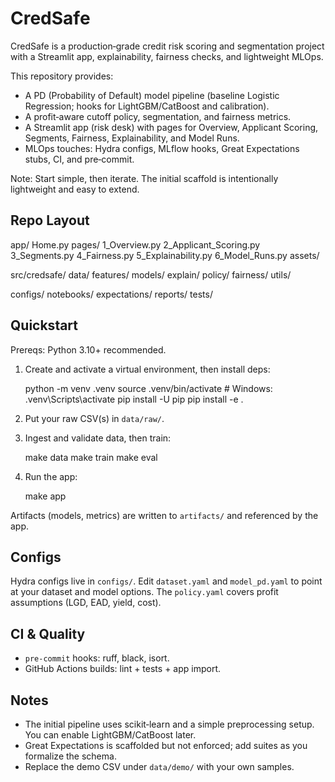 # CredSafe

CredSafe is a production‑grade credit risk scoring and segmentation project with a Streamlit app, explainability, fairness checks, and lightweight MLOps.

This repository provides:
- A PD (Probability of Default) model pipeline (baseline Logistic Regression; hooks for LightGBM/CatBoost and calibration).
- A profit‑aware cutoff policy, segmentation, and fairness metrics.
- A Streamlit app (risk desk) with pages for Overview, Applicant Scoring, Segments, Fairness, Explainability, and Model Runs.
- MLOps touches: Hydra configs, MLflow hooks, Great Expectations stubs, CI, and pre‑commit.

Note: Start simple, then iterate. The initial scaffold is intentionally lightweight and easy to extend.

## Repo Layout

app/
  Home.py
  pages/
    1_Overview.py
    2_Applicant_Scoring.py
    3_Segments.py
    4_Fairness.py
    5_Explainability.py
    6_Model_Runs.py
  assets/

src/credsafe/
  data/
  features/
  models/
  explain/
  policy/
  fairness/
  utils/

configs/
notebooks/
expectations/
reports/
tests/

## Quickstart

Prereqs: Python 3.10+ recommended.

1) Create and activate a virtual environment, then install deps:

   python -m venv .venv
   source .venv/bin/activate  # Windows: .venv\\Scripts\\activate
   pip install -U pip
   pip install -e .

2) Put your raw CSV(s) in `data/raw/`.

3) Ingest and validate data, then train:

   make data
   make train
   make eval

4) Run the app:

   make app

Artifacts (models, metrics) are written to `artifacts/` and referenced by the app.

## Configs

Hydra configs live in `configs/`. Edit `dataset.yaml` and `model_pd.yaml` to point at your dataset and model options. The `policy.yaml` covers profit assumptions (LGD, EAD, yield, cost).

## CI & Quality

- `pre-commit` hooks: ruff, black, isort.
- GitHub Actions builds: lint + tests + app import.

## Notes

- The initial pipeline uses scikit‑learn and a simple preprocessing setup. You can enable LightGBM/CatBoost later.
- Great Expectations is scaffolded but not enforced; add suites as you formalize the schema.
- Replace the demo CSV under `data/demo/` with your own samples.

